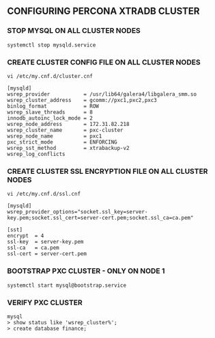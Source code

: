 ## CONFIGURING PERCONA XTRADB CLUSTER

### STOP MYSQL ON ALL CLUSTER NODES
```
systemctl stop mysqld.service
```

### CREATE CLUSTER CONFIG FILE ON ALL CLUSTER NODES
```
vi /etc/my.cnf.d/cluster.cnf

[mysqld]
wsrep_provider           = /usr/lib64/galera4/libgalera_smm.so
wsrep_cluster_address    = gcomm://pxc1,pxc2,pxc3
binlog_format            = ROW
wsrep_slave_threads      = 8
innodb_autoinc_lock_mode = 2
wsrep_node_address       = 172.31.82.218
wsrep_cluster_name       = pxc-cluster
wsrep_node_name          = pxc1
pxc_strict_mode          = ENFORCING
wsrep_sst_method         = xtrabackup-v2
wsrep_log_conflicts
```

### CREATE CLUSTER SSL ENCRYPTION FILE ON ALL CLUSTER NODES
```
vi /etc/my.cnf.d/ssl.cnf

[mysqld]
wsrep_provider_options="socket.ssl_key=server-key.pem;socket.ssl_cert=server-cert.pem;socket.ssl_ca=ca.pem"

[sst]
encrypt  = 4
ssl-key  = server-key.pem
ssl-ca   = ca.pem
ssl-cert = server-cert.pem
```


### BOOTSTRAP PXC CLUSTER - ONLY ON NODE 1
```
systemctl start mysql@bootstrap.service
```


### VERIFY PXC CLUSTER
```
mysql
> show status like 'wsrep_cluster%';
> create database finance;
```
